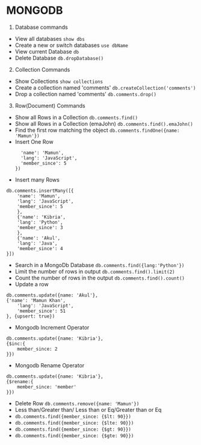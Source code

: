 # MONGODB

1. Database commands

- View all databases `show dbs`
- Create a new or switch databases `use dbName`
- View current Database `db`
- Delete Database `db.dropDatabase()`

2. Collection Commands

- Show Collections `show collections`
- Create a collection named 'comments' `db.createCollection('comments')`
- Drop a collection named 'comments' `db.comments.drop()`

3. Row(Document) Commands

- Show all Rows in a Collection `db.comments.find()`
- Show all Rows in a Collection (emaJohn) `db.comments.find().emaJohn()`
- Find the first row matching the object `db.comments.findOne({name: 'Mamun'})`
- Insert One Row
  ```db.comments.insert({
    'name': 'Mamun',
    'lang': 'JavaScript',
    'member_since': 5
  })
  ```
- Insert many Rows

```
db.comments.insertMany([{
    'name': 'Mamun',
    'lang': 'JavaScript',
    'member_since': 5
    },
    {'name': 'Kibria',
    'lang': 'Python',
    'member_since': 3
    },
    {'name': 'Akul',
    'lang': 'Java',
    'member_since': 4
}])
```

- Search in a MongoDb Database `db.comments.find({lang:'Python'})`
- Limit the number of rows in output `db.comments.find().limit(2)`
- Count the number of rows in the output `db.comments.find().count()`
- Update a row

```
db.comments.update({name: 'Akul'},
{'name': 'Mamun Khan',
    'lang': 'JavaScript',
    'member_since': 51
}, {upsert: true})
```

- Mongodb Increment Operator

```
db.comments.update({name: 'Kibria'},
{$inc:{
    member_since: 2
}})
```

- Mongodb Rename Operator

```
db.comments.update({name: 'Kibria'},
{$rename:{
    member_since: 'member'
}})
```

- Delete Row `db.comments.remove({name: 'Mamun'})`
- Less than/Greater than/ Less than or Eq/Greater than or Eq
- `db.comments.find({member_since: {$lt: 90}})`
- `db.comments.find({member_since: {$lte: 90}})`
- `db.comments.find({member_since: {$gt: 90}})`
- `db.comments.find({member_since: {$gte: 90}})`
